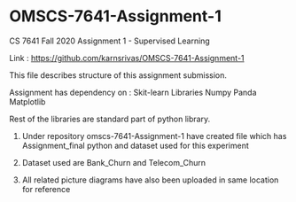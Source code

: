 # OMSCS-7641-Assignment-1

CS 7641 Fall 2020 Assignment 1 - Supervised Learning

Link : https://github.com/karnsrivas/OMSCS-7641-Assignment-1


This file describes structure of this assignment submission.

Assignment has dependency on :
Skit-learn Libraries 
Numpy
Panda
Matplotlib

Rest of the libraries are standard part of python library.

1) Under repository omscs-7641-Assignment-1 have created file which has Assignment_final python and dataset used for this experiment

2) Dataset used are Bank_Churn and Telecom_Churn

3) All related picture diagrams have also been uploaded in same location for reference
